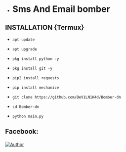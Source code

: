 * # Sms And Email bomber

## INSTALLATION {Termux}


* `apt update`

* `apt upgrade`

* `pkg install python -y`

* `pkg install git -y`

* `pip2 install requests`

* `pip install mechanize`

* `git clone https://github.com/DeV1LN1H4d/Bomber-dn`

* `cd Bomber-dn`

* `python main.py`


## Facebook:<p align="center">
<a href="https://Facebook.com/DevilNihad/"><img title="Author" src="https://img.shields.io/badge/Author-Dev1L%20N1H4d-red"></a>

